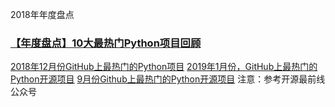 2018年年度盘点
### [【年度盘点】10大最热门Python项目回顾](https://mp.weixin.qq.com/s/2Hv6PwjgtMhupGlaHjlS4w)
[2018年12月份GitHub上最热门的Python项目](https://mp.weixin.qq.com/s/JgcawSgi3mKhGvxNgft8ew)
[2019年1月份，GitHub上最热门的Python开源项目](https://mp.weixin.qq.com/s/R3WfbDN8rpfB9WktFuznew)
[9月份Github上最热门的Python开源项目](https://mp.weixin.qq.com/s/_jSsJ6kmRlQYx8C4t6pL5A)
注意：参考开源最前线公众号
